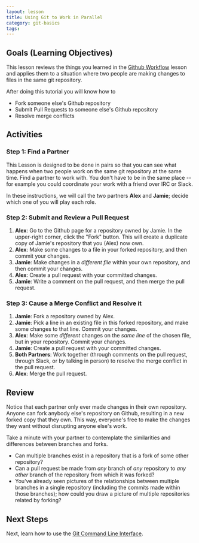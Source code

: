 ```yaml
---
layout: lesson
title: Using Git to Work in Parallel
category: git-basics
tags:
---
```


## Goals (Learning Objectives)

This lesson reviews the things you learned in the [Github Workflow](lessons/github-workflow) lesson and applies them to a situation where two people are making changes to files in the same git repository.

After doing this tutorial you will know how to

* Fork someone else's Github repository
* Submit Pull Requests to someone else's Github repository
* Resolve merge conflicts

## Activities

### Step 1: Find a Partner

This Lesson is designed to be done in pairs so that you can see what happens when two people work on the same git repository at the same time.  Find a partner to work with. You don't have to be in the same place -- for example you could coordinate your work with a friend over IRC or Slack.

In these instructions, we will call the two partners **Alex** and **Jamie**; decide which one of you will play each role.

### Step 2: Submit and Review a Pull Request

1. **Alex**: Go to the Github page for a repository owned by Jamie.  In the upper-right corner, click the "Fork" button.  This will create a duplicate copy of Jamie's repository that you (Alex) now own.
2. **Alex**: Make some changes to a file in your forked repository, and then commit your changes.
3. **Jamie**: Make changes in a _different file_ within your own repository, and then commit your changes.
3. **Alex**: Create a pull request with your committed changes.
4. **Jamie**: Write a comment on the pull request, and then merge the pull request.

### Step 3: Cause a Merge Conflict and Resolve it

1. **Jamie**: Fork a repository owned by Alex.
2. **Jamie**: Pick a line in an existing file in this forked repository, and make some changes to that line.  Commit your changes.
3. **Alex**: Make some _different_ changes on the _same line_ of the chosen file, but in your repository.  Commit your changes.
4. **Jamie**: Create a pull request with your committed changes.
5. **Both Partners**: Work together (through comments on the pull request, through Slack, or by talking in person) to resolve the merge conflict in the pull request.
6. **Alex**: Merge the pull request.

## Review

Notice that each partner only ever made changes in their own repository.  Anyone can fork anybody else's repository on Github, resulting in a new forked copy that they own.  This way, everyone's free to make the changes they want without disrupting anyone else's work.

Take a minute with your partner to contemplate the similarities and differences between branches and forks.
* Can multiple branches exist in a repository that is a fork of some other repository?
* Can a pull request be made from _any_ branch of _any_ repository to _any other_ branch of the repository from which it was forked?
* You've already seen pictures of the relationships between multiple branches in a single repository (including the commits made within those branches); how could you draw a picture of multiple repositories related by forking?

## Next Steps

Next, learn how to use the [Git Command Line Interface](../git-cli).
